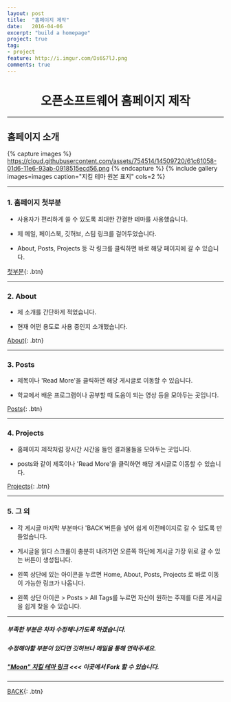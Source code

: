 ```yaml
---
layout: post
title:  "홈페이지 제작"
date:   2016-04-06
excerpt: "build a homepage"
project: true
tag:
- project
feature: http://i.imgur.com/Ds6S7lJ.png
comments: true
---
```


# <center>오픈소프트웨어 홈페이지 제작</center>

---

## 홈페이지 소개

{% capture images %}
https://cloud.githubusercontent.com/assets/754514/14509720/61c61058-01d6-11e6-93ab-0918515ecd56.png
{% endcapture %}
{% include gallery images=images caption="지킬 테마 원본 표지" cols=2 %}

---


### 1. 홈페이지 첫부분

- 사용자가 편리하게 쓸 수 있도록 최대한 간결한 테마를 사용했습니다.

- 제 메일, 페이스북, 깃허브, 스팀 링크를 걸어두었습니다.

- About, Posts, Projects 등 각 링크를 클릭하면 바로 해당 페이지에 갈 수 있습니다.

[첫부분](https://hoj0610.github.io/){: .btn}

---

### 2. About

- 제 소개를 간단하게 적었습니다.

- 현재 어떤 용도로 사용 중인지 소개했습니다.

[About](https://hoj0610.github.io/about/){: .btn}

---

### 3. Posts

- 제목이나 'Read More'을 클릭하면 해당 게시글로 이동할 수 있습니다.

- 학교에서 배운 프로그램이나 공부할 때 도움이 되는 영상 등을 모아두는 곳입니다.

[Posts](https://hoj0610.github.io/posts/){: .btn}

---

### 4. Projects

- 홈페이지 제작처럼 장시간 시간을 들인 결과물들을 모아두는 곳입니다.

- posts와 같이 제목이나 'Read More'을 클릭하면 해당 게시글로 이동할 수 있습니다.

[Projects](https://hoj0610.github.io/projects/){: .btn}

---

### 5. 그 외

- 각 게시글 마지막 부분마다 'BACK'버튼을 넣어 쉽게 이전페이지로 갈 수 있도록 만들었습니다.

- 게시글을 읽다 스크롤이 충분히 내려가면 오른쪽 하단에 게시글 가장 위로 갈 수 있는 버튼이 생성됩니다.

- 왼쪽 상단에 있는 아이콘을 누르면 Home, About, Posts, Projects 로 바로 이동이 가능한 링크가 나옵니다.

- 왼쪽 상단 아이콘 > Posts > All Tags를 누르면 자신이 원하는 주제를 다룬 게시글을 쉽게 찾을 수 있습니다.

---

##### 부족한 부분은 차차 수정해나가도록 하겠습니다.

##### 수정해야할 부분이 있다면 깃허브나 메일을 통해 연락주세요.

##### <a href="https://github.com/TaylanTatli/Moon"><b>"Moon" 지킬 테마 링크</b></a> <<< 이곳에서 Fork 할 수 있습니다.

--- 

[BACK](https://hoj0610.github.io/projects/){: .btn}
